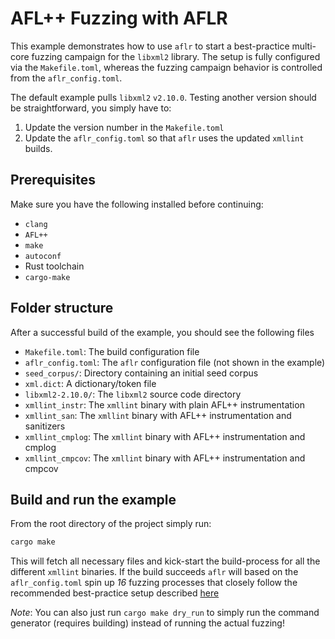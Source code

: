 # AFL++ Fuzzing with AFLR

This example demonstrates how to use `aflr` to start a best-practice multi-core fuzzing campaign for the `libxml2` library.
The setup is fully configured via the `Makefile.toml`, whereas the fuzzing campaign behavior is controlled from the `aflr_config.toml`.

The default example pulls `libxml2` `v2.10.0`. Testing another version should be straightforward, you simply have to:

1. Update the version number in the `Makefile.toml`
2. Update the `aflr_config.toml` so that `aflr` uses the updated `xmllint` builds.

## Prerequisites

Make sure you have the following installed before continuing:

- `clang`
- `AFL++`
- `make`
- `autoconf`
- Rust toolchain
- `cargo-make`

## Folder structure

After a successful build of the example, you should see the following files

- `Makefile.toml`: The build configuration file
- `aflr_config.toml`: The `aflr` configuration file (not shown in the example)
- `seed_corpus/`: Directory containing an initial seed corpus
- `xml.dict`: A dictionary/token file
- `libxml2-2.10.0/`: The `libxml2` source code directory
- `xmllint_instr`: The `xmllint` binary with plain AFL++ instrumentation
- `xmllint_san`: The `xmllint` binary with AFL++ instrumentation and sanitizers
- `xmllint_cmplog`: The `xmllint` binary with AFL++ instrumentation and cmplog
- `xmllint_cmpcov`: The `xmllint` binary with AFL++ instrumentation and cmpcov

## Build and run the example

From the root directory of the project simply run:

```bash
cargo make
```

This will fetch all necessary files and kick-start the build-process for all the different `xmllint` binaries.
If the build succeeds `aflr` will based on the `aflr_config.toml` spin up _16_ fuzzing processes that closely follow
the recommended best-practice setup described [here](https://aflplus.plus/docs/fuzzing_in_depth/#c-using-multiple-cores)

_Note_: You can also just run `cargo make dry_run` to simply run the command generator (requires building) instead of running the actual fuzzing!
